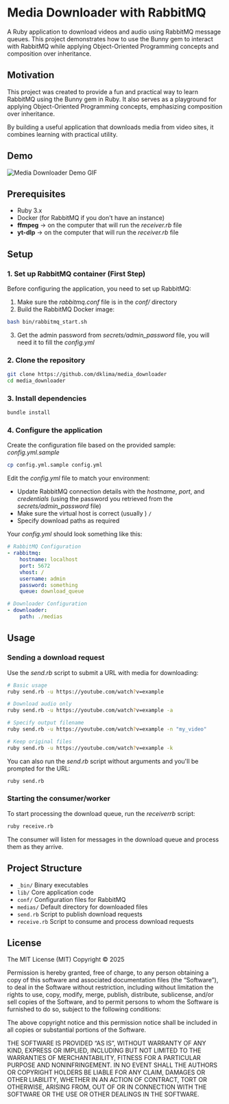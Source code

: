 # Media Downloader with RabbitMQ
A Ruby application to download videos and audio using RabbitMQ message queues. This project demonstrates how to use the Bunny gem to interact with RabbitMQ while applying Object-Oriented Programming concepts and composition over inheritance.

## Motivation
This project was created to provide a fun and practical way to learn RabbitMQ using the Bunny gem in Ruby. It also serves as a playground for applying Object-Oriented Programming concepts, emphasizing composition over inheritance.

By building a useful application that downloads media from video sites, it combines learning with practical utility.

## Demo
![Media Downloader Demo GIF](.img/media_downloader_demo.gif "Optional title")

## Prerequisites
- Ruby 3.x
- Docker (for RabbitMQ if you don't have an instance)
- **ffmpeg** -> on the computer that will run the _receiver.rb_ file
- **yt-dlp** -> on the computer that will run the _receiver.rb_ file

## Setup
### 1. Set up RabbitMQ container (First Step)
Before configuring the application, you need to set up RabbitMQ:
1. Make sure the _rabbitmq.conf_ file is in the _conf/_ directory
2. Build the RabbitMQ Docker image:
``` bash
bash bin/rabbitmq_start.sh
```
3. Get the admin password from _secrets/admin_password_ file, you will need it to fill the _config.yml_

### 2. Clone the repository
``` bash
git clone https://github.com/dklima/media_downloader
cd media_downloader
```

### 3. Install dependencies
``` bash
bundle install
```

### 4. Configure the application
Create the configuration file based on the provided sample: _config.yml.sample_
``` bash
cp config.yml.sample config.yml
```
Edit the _config.yml_ file to match your environment:
- Update RabbitMQ connection details with the _hostname_, _port_, and _credentials_ (using the password you retrieved from the _secrets/admin_password_ file)
- Make sure the virtual host is correct (usually ) `/`
- Specify download paths as required

Your _config.yml_ should look something like this:
``` yaml
# RabbitMQ Configuration
- rabbitmq:
    hostname: localhost  
    port: 5672           
    vhost: /             
    username: admin      
    password: something
    queue: download_queue  

# Downloader Configuration
- downloader:
    path: ./medias
```

## Usage
### Sending a download request
Use the _send.rb_ script to submit a URL with media for downloading:
``` bash
# Basic usage
ruby send.rb -u https://youtube.com/watch?v=example

# Download audio only
ruby send.rb -u https://youtube.com/watch?v=example -a

# Specify output filename
ruby send.rb -u https://youtube.com/watch?v=example -n "my_video"

# Keep original files
ruby send.rb -u https://youtube.com/watch?v=example -k
```
You can also run the _send.rb_ script without arguments and you'll be prompted for the URL:
``` bash
ruby send.rb
```

### Starting the consumer/worker
To start processing the download queue, run the _receiverrb_ script:
``` bash
ruby receive.rb
```
The consumer will listen for messages in the download queue and process them as they arrive.

## Project Structure
- `_bin/` Binary executables
- `lib/` Core application code
- `conf/` Configuration files for RabbitMQ
- `medias/` Default directory for downloaded files
- `send.rb` Script to publish download requests
- `receive.rb` Script to consume and process download requests

## License
The MIT License (MIT)
Copyright © 2025

Permission is hereby granted, free of charge, to any person obtaining a copy of this software and associated documentation files (the “Software”), to deal in the Software without restriction, including without limitation the rights to use, copy, modify, merge, publish, distribute, sublicense, and/or sell copies of the Software, and to permit persons to whom the Software is furnished to do so, subject to the following conditions:

The above copyright notice and this permission notice shall be included in all copies or substantial portions of the Software.

THE SOFTWARE IS PROVIDED “AS IS”, WITHOUT WARRANTY OF ANY KIND, EXPRESS OR IMPLIED, INCLUDING BUT NOT LIMITED TO THE WARRANTIES OF MERCHANTABILITY, FITNESS FOR A PARTICULAR PURPOSE AND NONINFRINGEMENT. IN NO EVENT SHALL THE AUTHORS OR COPYRIGHT HOLDERS BE LIABLE FOR ANY CLAIM, DAMAGES OR OTHER LIABILITY, WHETHER IN AN ACTION OF CONTRACT, TORT OR OTHERWISE, ARISING FROM, OUT OF OR IN CONNECTION WITH THE SOFTWARE OR THE USE OR OTHER DEALINGS IN THE SOFTWARE.
